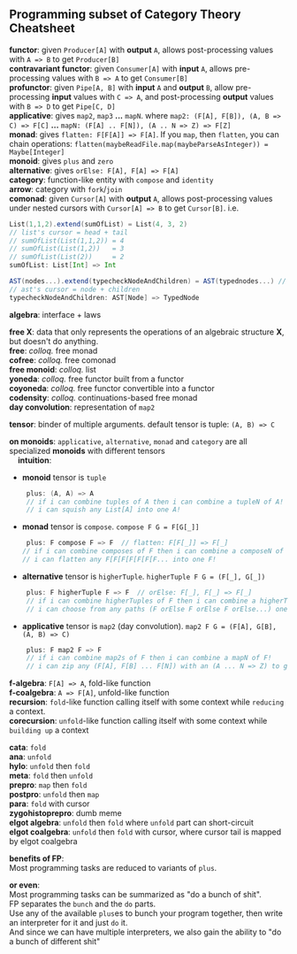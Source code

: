 Programming subset of Category Theory Cheatsheet
------

**functor**: given `Producer[A]` with **output** `A`, allows post-processing values with `A => B` to get `Producer[B]`<br/>
**contravariant functor**: given `Consumer[A]` with **input** `A`, allows pre-processing values with `B => A` to get `Consumer[B]`<br/>
**profunctor**: given `Pipe[A, B]` with **input** `A` and **output** `B`, allow pre-processing **input** values with `C => A`, and post-processing **output** values with `B => D` to get `Pipe[C, D]`<br/>
**applicative**: gives `map2`, `map3` **...** `mapN`. where `map2: (F[A], F[B]), (A, B => C) => F[C]` **...** `mapN: (F[A] .. F[N]), (A .. N => Z) => F[Z]`<br/>
**monad**: gives `flatten: F[F[A]] => F[A]`. If you `map`, then `flatten`, you can chain operations: `flatten(maybeReadFile.map(maybeParseAsInteger)) = Maybe[Integer]`<br/>
**monoid**: gives `plus` and `zero`<br/>
**alternative**: gives `orElse: F[A], F[A] => F[A]`<br/>
**category**: function-like entity with `compose` and `identity`<br/>
**arrow**: category with `fork`/`join`<br/>
**comonad**: given `Cursor[A]` with **output** `A`, allows post-processing values under nested cursors with `Cursor[A] => B` to get `Cursor[B]`. i.e.
  ```scala
  List(1,1,2).extend(sumOfList) = List(4, 3, 2)
  // list's cursor = head + tail
  // sumOfList(List(1,1,2)) = 4
  // sumOfList(List(1,2))   = 3
  // sumOfList(List(2))     = 2 
  sumOfList: List[Int] => Int

  AST(nodes...).extend(typecheckNodeAndChildren) = AST(typednodes...) // the type of each node depends on the types of child nodes
  // ast's cursor = node + children
  typecheckNodeAndChildren: AST[Node] => TypedNode
  ```

**algebra**: interface + laws

**free X**: data that only represents the operations of an algebraic structure **X**, but doesn't do anything.<br/>
**free**: *colloq.* free monad<br/>
**cofree**: *colloq.* free comonad<br/>
**free monoid**: *colloq.* list<br/>
**yoneda**: *colloq.* free functor built from a functor<br/>
**coyoneda**: *colloq.* free functor convertible into a functor<br/>
**codensity**: *colloq.* continuations-based free monad<br/>
**day convolution**: representation of `map2`<br/>

**tensor**: binder of multiple arguments. default tensor is tuple: `(A, B) => C`

**on monoids**: `applicative`, `alternative`, `monad` and `category` are all specialized **monoids** with different tensors<br/>
&nbsp;&nbsp;&nbsp;&nbsp;**intuition**:
  * **monoid** tensor is `tuple`
    ```scala
     plus: (A, A) => A
     // if i can combine tuples of A then i can combine a tupleN of A!
     // i can squish any List[A] into one A!
    ```
  * **monad** tensor is `compose`. `compose F G = F[G[_]]`
    ```scala
     plus: F compose F => F  // flatten: F[F[_]] => F[_]
    // if i can combine composes of F then i can combine a composeN of F!
    // i can flatten any F[F[F[F[F[F[F... into one F!
    ```

  * **alternative** tensor is `higherTuple`. `higherTuple F G = (F[_], G[_])`
    ```scala
     plus: F higherTuple F => F  // orElse: F[_], F[_] => F[_]
     // if i can combine higherTuples of F then i can combine a higherTupleN of F!
     // i can choose from any paths (F orElse F orElse F orElse...) one successful F!
    ```

  * **applicative** tensor is `map2` (day convolution). `map2 F G = (F[A], G[B], (A, B) => C)`
    ```scala
     plus: F map2 F => F
     // if i can combine map2s of F then i can combine a mapN of F!
     // i can zip any (F[A], F[B] ... F[N]) with an (A ... N => Z) to get one F[Z]!
    ```

**f-algebra**: `F[A] => A`, fold-like function<br/>
**f-coalgebra**: `A => F[A]`, unfold-like function<br/>
**recursion**: `fold`-like function calling itself with some context while `reducing` a context.<br/>
**corecursion**: `unfold`-like function calling itself with some context while `building up` a context<br/>

**cata**: `fold`<br/>
**ana**: `unfold`<br/>
**hylo**: `unfold` then `fold`<br/>
**meta**: `fold` then `unfold`<br/>
**prepro**: `map` then `fold`<br/>
**postpro**: `unfold` then `map`<br/>
**para**: `fold` with cursor<br/>
**zygohistoprepro**: dumb meme<br/>
**elgot algebra**: `unfold` then `fold` where `unfold` part can short-circuit<br/>
**elgot coalgebra**: `unfold` then `fold` with cursor, where cursor tail is mapped by elgot coalgebra<br/>

**benefits of FP**:<br/>
Most programming tasks are reduced to variants of `plus`.

**or even**:<br/>
Most programming tasks can be summarized as "do a bunch of shit".<br/>
FP separates the `bunch` and the `do` parts.<br/>
Use any of the available `plus`es to bunch your program together, then write an interpreter for it and just `do` it.<br/>
And since we can have multiple interpreters, we also gain the ability to "do a bunch of different shit"
